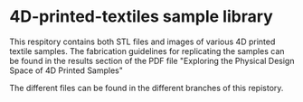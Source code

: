 # 4D-printed-textiles sample library

This respitory contains both STL files and images of various 4D printed textile samples. The fabrication guidelines for replicating the samples can be found in
the results section of the PDF file "Exploring the Physical Design Space of 4D Printed Samples" 

The different files can be found in the different branches of this repistory. 

